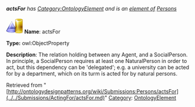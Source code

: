 ___actsFor__ has [Category:OntologyElement](../../Category/OntologyElement.md "Category:OntologyElement") and is an [element of](../../Property/ElementOf.md "Property:ElementOf") [Persons](../../Submissions/Persons.md "Submissions:Persons")_


  




[![ObjectProperty](../../images/thumb/c/c3/ObjectProperty.gif/45px-ObjectProperty.gif)](../../Image/ObjectProperty.gif.md "ObjectProperty")
__Name__: actsFor 


__Type:__ owl:ObjectProperty 


__Description__: The relation holding between any Agent, and a SocialPerson. In principle, a SocialPerson requires at least one NaturalPerson in order to act, but this dependency can be 'delegated'; e.g. a university can be acted for by a department, which on its turm is acted for by natural persons. 





Retrieved from "[http://ontologydesignpatterns.org/wiki/Submissions:Persons/actsFor](../../Submissions/ActingFor/actsFor.md)"
 [Category](http://ontologydesignpatterns.org/wiki/Special:Categories "Special:Categories"): [OntologyElement](../../Category/OntologyElement.md "Category:OntologyElement")